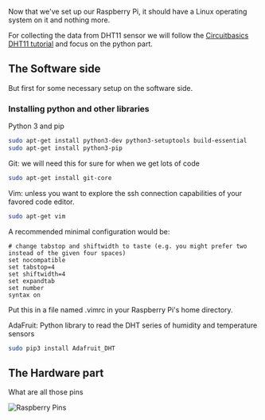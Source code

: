 Now that we've set up our Raspberry Pi, it should have a Linux operating system on it and nothing more.

For collecting the data from DHT11 sensor we will follow the [Circuitbasics DHT11 tutorial](http://www.circuitbasics.com/how-to-set-up-the-dht11-humidity-sensor-on-the-raspberry-pi) and focus on the python part.

## The Software side

But first for some necessary setup on the software side.

### Installing python and other libraries

Python 3 and pip
```bash
sudo apt-get install python3-dev python3-setuptools build-essential
sudo apt-get install python3-pip
```

Git: we will need this for sure for when we get lots of code
```bash
sudo apt-get install git-core
```

Vim: unless you want to explore the ssh connection capabilities of your favored code editor.
```bash
sudo apt-get vim
```
A recommended minimal configuration would be:
```
# change tabstop and shiftwidth to taste (e.g. you might prefer two instead of the given four spaces) 
set nocompatible
set tabstop=4
set shiftwidth=4
set expandtab
set number
syntax on
```
Put this in a file named .vimrc in your Raspberry Pi's home directory.

AdaFruit: Python library to read the DHT series of humidity and temperature sensors
```bash
sudo pip3 install Adafruit_DHT
```


## The Hardware part

What are all those pins

![Raspberry Pins](https://www.rs-online.com/designspark/rel-assets/dsauto/temp/uploaded/githubpin.JPG)
